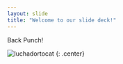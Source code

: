 ```yaml
---
layout: slide
title: "Welcome to our slide deck!"
---
```


Back Punch!

![luchadortocat](https://octodex.github.com/images/luchadortocat.png)
{: .center}
